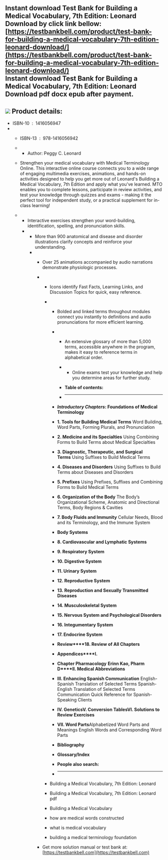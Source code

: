Instant download **Test Bank for Building a Medical Vocabulary, 7th Edition: Leonard Download** by click link bellow:  
[https://testbankbell.com/product/test-bank-for-building-a-medical-vocabulary-7th-edition-leonard-download/](https://testbankbell.com/product/test-bank-for-building-a-medical-vocabulary-7th-edition-leonard-download/)  
**Instant download Test Bank for Building a Medical Vocabulary, 7th Edition: Leonard Download pdf docx epub after payment.**
----------------------------------------------------------------------------------------------------------------------------


![](https://testbankbell.com/wp-content/uploads/2023/05/Building-a-Medical-Vocabulary-7e-Leonard-1-1.jpg)
**Product details:**
--------------------


* ISBN-10 ‏ : ‎ 1416056947
* * ISBN-13 ‏ : ‎ 978-1416056942
  * * Author: Peggy C. Leonard
   
  * Strengthen your medical vocabulary with Medical Terminology Online. This interactive online course connects you to a wide range of engaging multimedia exercises, animations, and hands-on activities designed to help you get more out of Leonard's Building a Medical Vocabulary, 7th Edition and apply what you've learned. MTO enables you to complete lessons, participate in review activities, and test your knowledge through quizzes and exams - making it the perfect tool for independent study, or a practical supplement for in-class learning!
  * * Interactive exercises strengthen your word-building, identification, spelling, and pronunciation skills.
    * * More than 900 anatomical and disease and disorder illustrations clarify concepts and reinforce your understanding.
      * * Over 25 animations accompanied by audio narrations demonstrate physiologic processes.
        * * Icons identify Fast Facts, Learning Links, and Discussion Topics for quick, easy reference.
          * * Bolded and linked terms throughout modules connect you instantly to definitions and audio pronunciations for more efficient learning.
            * * An extensive glossary of more than 5,000 terms, accessible anywhere in the program, makes it easy to reference terms in alphabetical order.
              * * Online exams test your knowledge and help you determine areas for further study.
               
              * **Table of contents:**
              * ----------------------
             
            * ***Introductory Chapters*: Foundations of Medical Terminology**
            * **1. Tools for Building Medical Terms** Word Building, Word Parts, Forming Plurals, and Pronunciation
           
            * **2. Medicine and its Specialties** Using Combining Forms to Build Terms about Medical Specialties
           
            * **3. Diagnostic, Therapeutic, and Surgical Terms** Using Suffixes to Build Medical Terms
           
            * **4. Diseases and Disorders** Using Suffixes to Build Terms about Diseases and Disorders
           
            * **5. Prefixes** Using Prefixes, Suffixes and Combining Forms to Build Medical Terms
           
            * **6. Organization of the Body** The Body’s Organizational Scheme, Anatomic and Directional Terms, Body Regions & Cavities
           
            * **7. Body Fluids and Immunity** Cellular Needs, Blood and its Terminology, and the Immune System
           
            * **Body Systems**
            * **8. Cardiovascular and Lymphatic Systems**
            * **9. Respiratory System**
            * **10. Digestive System**
            * **11. Urinary System**
            * **12. Reproductive System**
            * **13. Reproduction and Sexually Transmitted Diseases**
            * **14. Musculoskeletal System**
            * **15. Nervous System and Psychological Disorders**
            * **16. Integumentary System**
            * **17. Endocrine System**
            * **Review****18. Review of All Chapters**
            * **Appendices****I.**
            * **Chapter Pharmacology** **Erinn Kao, Pharm D****II. Medical Abbreviations**
            * **III. Enhancing Spanish Communication** English-Spanish Translation of Selected Terms Spanish-English Translation of Selected Terms Communication Quick Reference for Spanish-Speaking Clients
           
            * **IV. Genetics****V. Conversion Tables****VI. Solutions to Review Exercises**
            * **VII. Word Parts**Alphabetized Word Parts and Meanings English Words and Corresponding Word Parts
           
            * **Bibliography**
            * **Glossary/Index**
            * **People also search:**
            * -----------------------
           
          * Building a Medical Vocabulary, 7th Edition: Leonard
         
          * Building a Medical Vocabulary, 7th Edition: Leonard pdf
         
          * Building a Medical Vocabulary
         
          * how are medical words constructed
         
          * what is medical vocabulary
         
          * building a medical terminology foundation
         
        *  Get more solution manual or test bank at: [https://testbankbell.com](https://testbankbell.com)
